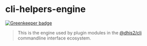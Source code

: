 # cli-helpers-engine

[![Greenkeeper badge](https://badges.greenkeeper.io/dhis2/cli-helpers-engine.svg)](https://greenkeeper.io/)

> This is the engine used by plugin modules in the [@dhis2/cli](https://github.com/dhis2/cli)
> commandline interface ecosystem.
